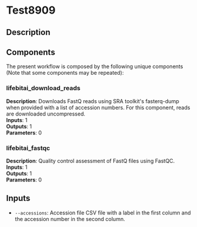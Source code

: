 # Test8909

## Description



## Components

The present workflow is composed by the following unique components (Note that some components may be repeated):

### lifebitai_download_reads

**Description**: Downloads FastQ reads using SRA toolkit's fasterq-dump when provided with a list of accession numbers. For this component, reads are downloaded uncompressed.\
**Inputs**: 1\
**Outputs**: 1\
**Parameters**: 0

### lifebitai_fastqc

**Description**: Quality control assessment of FastQ files using FastQC.\
**Inputs**: 1\
**Outputs**: 1\
**Parameters**: 0

## Inputs

- `--accessions`: Accession file CSV file with a label in the first column and the accession number in the second column.
